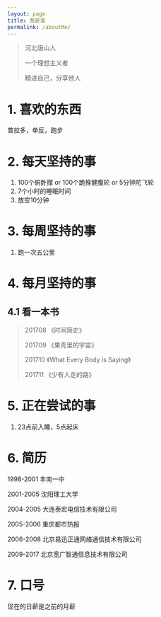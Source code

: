 ```yaml
---
layout: page
title: 我是谁
permalink: /aboutMe/
---
```



> 河北唐山人
>
> 一个理想主义者
>
> 精进自己，分享他人

# 1. 喜欢的东西
普拉多，单反，跑步

# 2. 每天坚持的事

1. 100个俯卧撑 or 100个跪推健腹轮 or 5分钟陀飞轮
2. 7个小时的睡眠时间
3. 放空10分钟

# 3. 每周坚持的事
1. 跑一次五公里

# 4. 每月坚持的事
## 4.1 看一本书
>
> 201708 《时间简史》
>
> 201709 《果壳里的宇宙》
>
> 201710 《What Every Body is Saying》
>
> 201711 《少有人走的路》


# 5. 正在尝试的事

1. 23点前入睡，5点起床

# 6. 简历

1998-2001 丰南一中

2001-2005 沈阳理工大学

2004-2005 大连泰宏电信技术有限公司

2005-2006 重庆都市热报

2006-2008 北京易迅正通网络通信技术有限公司

2009-2017 北京宽广智通信息技术有限公司

# 7. 口号
现在的日薪是之前的月薪
